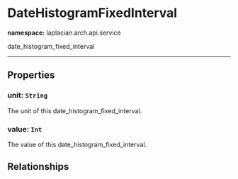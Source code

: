# **DateHistogramFixedInterval**
**namespace:** laplacian.arch.api.service

date_histogram_fixed_interval



---

## Properties

### unit: `String`
The unit of this date_histogram_fixed_interval.

### value: `Int`
The value of this date_histogram_fixed_interval.

## Relationships
